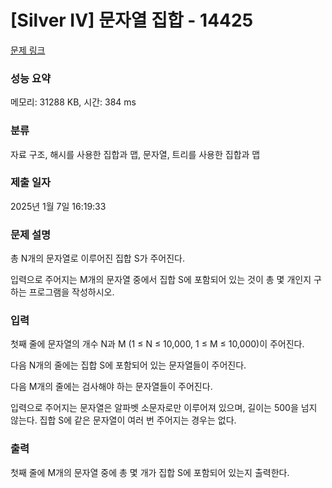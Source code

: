 # [Silver IV] 문자열 집합 - 14425 

[문제 링크](https://www.acmicpc.net/problem/14425) 

### 성능 요약

메모리: 31288 KB, 시간: 384 ms

### 분류

자료 구조, 해시를 사용한 집합과 맵, 문자열, 트리를 사용한 집합과 맵

### 제출 일자

2025년 1월 7일 16:19:33

### 문제 설명

<p style="user-select: auto !important;">총 N개의 문자열로 이루어진 집합 S가 주어진다.</p>

<p style="user-select: auto !important;">입력으로 주어지는 M개의 문자열 중에서 집합 S에 포함되어 있는 것이 총 몇 개인지 구하는 프로그램을 작성하시오.</p>

### 입력 

 <p style="user-select: auto !important;">첫째 줄에 문자열의 개수 N과 M (1 ≤ N ≤ 10,000, 1 ≤ M ≤ 10,000)이 주어진다. </p>

<p style="user-select: auto !important;">다음 N개의 줄에는 집합 S에 포함되어 있는 문자열들이 주어진다.</p>

<p style="user-select: auto !important;">다음 M개의 줄에는 검사해야 하는 문자열들이 주어진다.</p>

<p style="user-select: auto !important;">입력으로 주어지는 문자열은 알파벳 소문자로만 이루어져 있으며, 길이는 500을 넘지 않는다. 집합 S에 같은 문자열이 여러 번 주어지는 경우는 없다.</p>

### 출력 

 <p style="user-select: auto !important;">첫째 줄에 M개의 문자열 중에 총 몇 개가 집합 S에 포함되어 있는지 출력한다.</p>


